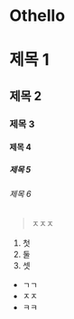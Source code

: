# Othello

# 제목 1
## 제목 2
### 제목 3
#### 제목 4
##### 제목 5
###### 제목 6

> ㅈㅈㅈ
1. 첫
1. 둘
1. 셋

* ㄱㄱ
* ㅈㅈ
* ㅋㅋ
